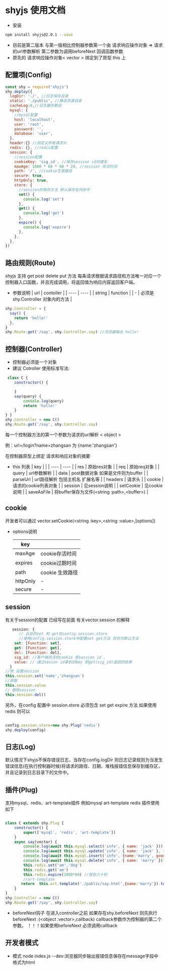 # shyjs 使用文档

- 安装

```bash
npm install shyjs@2.0.1 --save
```
- 目前是第二版本 与第一版相比控制器参数第一个由 请求响应操作对象 => 请求的url参数解析 第二参数为调用beforeNext 回调函数参数
- 原先的 请求响应操作对象< vector \> 绑定到了原型 this 上


## 配置项(Config)

```javascript
const shy = require('shyjs')
shy.deploy({
  logDir: './', //日志保存目录
  static: './public', //静态资源目录
  cacheLog:8,//日志缓存数目
  mysql: {
    //mysql配置
    host: 'localhost',
    user: 'root',
    password: '',
    database: 'user',
  },
  header:{} //自定义所有请求头
  redis: {}, //redis配置
  session: {
    //session配置
    cookieKey: 'sig_id', //保存session id的键名
    maxAge: 1000 * 60 * 60 * 24, //session 存活时间
    path: '/', //cookie生效路径
    secure: true,
    httpOnly: true,
    store: {
      //session的保存方法 默认保存在内存中
      set() {
        console.log('set')
      },
      get() {
        console.log('get')
      },
      expire() {
        console.log('expire')
      },
    },
  },
})
```

## 路由规则(Route)

shyjs 支持 get post delete put 方法 每条请求根据请求路径和方法唯一对应一个控制器入口函数，并且完成调用，将返回值为响应内容返回客户端。

- 参数说明
  | url | contoller |
  | ---- | ---- |
  | string | function |
  | - | 必须是 shy.Controller 对象内的方法 |

```javascript
shy.Controller = {
  say() {
    return 'holle!'
  },
}
shy.Route.get('/say', shy.Controller.say) //浏览器输出 holle!
```

## 控制器(Controller)

- 控制器必须是一个对象
- 建议 Cotroller 使用标准写法:

```javascript
 class C {
    constructor() {

    }
    say(query) {
        console.log(query)
        return 'holle!'
    }
} }
shy.Controller = new C()
shy.Route.get('/say', shy.Controller.say)
```
 每一个控制器方法的第一个参数为请求的url解析 < object \>
 
 例：url=/login?name=zhangsan 为 {name:'zhangsan'}

 在控制器原型上绑定 请求和响应对象的摘要

- this 列表 
  | key |  |
  | ---- | ---- |
  | res | 原始res对象 |
  | req | 原始req对象 |
  | query | url参数解析 |
  | data | post数据对象 如果是文件则为buffer |
  | parseUrl | url路径解析 包括主机名 扩展名等 |
  | headers | 请求头 |
  | cookie | 请求的cookie列表对象 |
  | session | 见session说明 |
  | setCookie | 见cookie说明 |
  | saveAsFile | 将buffer保存为文件(\<string :path\>,\<buffer\>) |

## cookie
开发者可以通过 vector.setCookie(\<string :key\>,\<string :value\>,[options])

- options说明

  | key |  |
  | ---- | ---- |
  | maxAge | cookie存活时间 |
  | expires | cookie过期时间 |
  | path | cookie 生效路径 |
  | httpOnly | - |
  | secure | - |

## session

有关于session的配置 已经写在前面
有关vector.session 的解释
```javascript
   session: {
      // 此处的set 和 get在config.session.store 
      //使用config.session.store中配置set get方法 否则为默认方法 
    set: [Function: set], 
    get: [Function: get], 
    del: [Function: del], 
    sig_id: //客户端存活的cookie 即session id ,
    value: // 通过sesion id拿到的key 即get(sig_id)返回的结果
  } 
//例 设置session
this.session.set('name','zhangsan')
//获取
this.session.value
// 删除session
this.session.del()
```
另外，在config 配置中 session.store 必须包含 set get expire 方法
如果使用redis 则可以

```javascript

config.session.store=new shy.Plug('redis')
shy.deploy(config)

```

## 日志(Log)
默认情况下shyjs不保存错误日志，当存在config.logDir 则日志记录规则为当发生错误信息(在执行控制器时候)将请求的路径、日期、堆栈报错信息保存到缓存区，并且记录到日志目录下的文件中。

## 插件(Plug)
支持mysql、redis、art-template插件 
例如mysql art-template redis 插件使用如下
```javascript

class C extends shy.Plug {
    constructor() {
        super(['mysql', 'redis', 'art-template'])
    }
    async say(vector) {
        console.log(await this.mysql.select('info', { name: 'jack' }))
        console.log(await this.mysql.update('info', { name: 'jack' }, { password: 9 }))
        console.log(await this.mysql.insert('info', {name:'marry', goods:2, mail:'marry@qq.com'}))
        console.log(await this.mysql.delete('info', { name: 'marry' }))
        this.redis.set('am','dog')
        this.redis.get('am')
        this.redis.expire(1000*60) //保存六十秒 
        //art-template
       return  this.art.template('./public/say.html',{name:'marry'}).toString()   
    }
}
shy.Controller = new C()
shy.Route.get('/say', shy.Controller.say)

```
- beforeNext钩子
在进入controller之前 如果存在shy.beforeNext 则先执行beforeNext :(\<object :vector\>,callback) callback参数作为控制器的第二个参数。
！！！如果使用beforeNext 必须调用callback



## 开发者模式
 - 模式 <cmd>node index.js --dev</cmd>:浏览器同步输出报错信息保存在message字段中 格式为html
